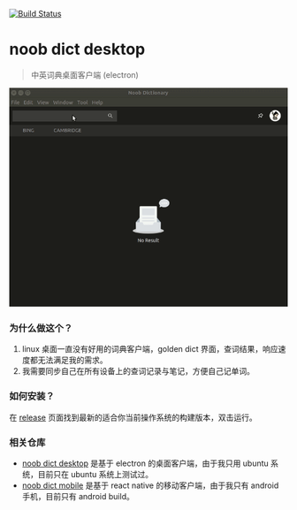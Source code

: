 [![Build Status](https://travis-ci.org/noob9527/noob-dict-desktop.svg?branch=master)](https://travis-ci.org/noob9527/noob-dict-desktop)
# noob dict desktop
> 中英词典桌面客户端 (electron)

![demo](demo.gif)

### 为什么做这个？
1. linux 桌面一直没有好用的词典客户端，golden dict 界面，查词结果，响应速度都无法满足我的需求。
2. 我需要同步自己在所有设备上的查词记录与笔记，方便自己记单词。

### 如何安装？
在 [release](https://github.com/noob9527/noob-dict-desktop/releases) 页面找到最新的适合你当前操作系统的构建版本，双击运行。

### 相关仓库
- [noob dict desktop](https://github.com/noob9527/noob-dict-desktop) 是基于 electron 的桌面客户端，由于我只用 ubuntu 系统，目前只在 ubuntu 系统上测试过。
- [noob dict mobile](https://github.com/noob9527/noob-dict-mobile) 是基于 react native 的移动客户端，由于我只有 android 手机，目前只有 android build。

